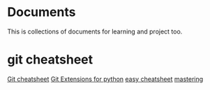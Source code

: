 # Documents
This is collections of documents for learning and project too. 
# git cheatsheet  
[Git cheatsheet](https://help.github.com/en/articles/basic-writing-and-formatting-syntax#styling-text)
[Git Extensions for python](https://github.com/Python-Markdown/markdown/wiki/third-party-extensions)
[easy cheatsheet](https://www.markdownguide.org/cheat-sheet)
[mastering](https://guides.github.com/features/mastering-markdown/)